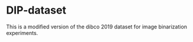 # DIP-dataset
This is a modified version of the dibco 2019 dataset for image binarization experiments. 

